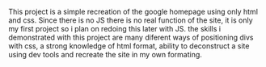 This project is a simple recreation of the google homepage using only html and css. Since there is no JS there is no real function of the site, it is only my first project so i plan on redoing this later with JS. the skills i demonstrated with this project are many diferent ways of positioning divs with css, a strong knowledge of html format, ability to deconstruct a site using dev tools and recreate the site in my own formating.